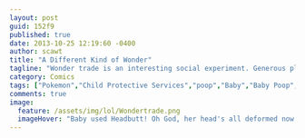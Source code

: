 ```yaml
---
layout: post
guid: 152f9
published: true
date: 2013-10-25 12:19:60 -0400
author: scawt
title: "A Different Kind of Wonder"
tagline: "Wonder trade is an interesting social experiment. Generous players try to send out useful or rare Pokemon, while others try to pawn off shitty ones in exchange. Sometimes shirking your responsibilities as a trainer has karmic repercussions though, and there\'s always gonna be someone out there shirking a little harder than you..."
category: Comics
tags: ["Pokemon","Child Protective Services","poop","Baby","Baby Poop","video games","no entry on bulbapedia for this one"]
comments: true 
image:
  feature: /assets/img/lol/Wondertrade.png
  imageHover: "Baby used Headbutt! Oh God, her head's all deformed now!"
---
```


